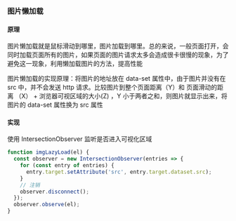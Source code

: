 ### 图片懒加载

#### 原理

图片懒加载就是鼠标滑动到哪里，图片加载到哪里。总的来说，一般页面打开，会同时加载页面所有的图片，如果页面的图片请求太多会造成很卡很慢的现象，为了避免这一现象，利用懒加载图片的方法，提高性能

图片懒加载的实现原理：将图片的地址放在 data-set 属性中，由于图片并没有在 src 中，并不会发送 http 请求。比较图片到整个页面距离（Y）和 页面滑动的距离 （X） + 浏览器可视区域的大小(Z) ，Y 小于两者之和，则图片就显示出来，将图片的 data-set 属性换为 src 属性

#### 实现

使用 IntersectionObserver 监听是否进入可视化区域

```js
function imgLazyLoad(el) {
  const observer = new IntersectionObserver(entries => {
    for (const entry of entries) {
      entry.target.setAttribute('src', entry.target.dataset.src);
    }
    // 注销
    observer.disconnect();
  });
  observer.observe(el);
}
```
